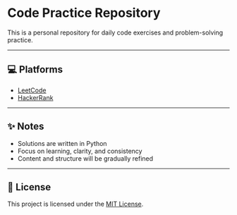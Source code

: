 # Code Practice Repository

This is a personal repository for daily code exercises and problem-solving practice.

---

## 💻 Platforms

- [LeetCode](https://leetcode.com)
- [HackerRank](https://www.hackerrank.com)

---

## ✨ Notes

- Solutions are written in Python
- Focus on learning, clarity, and consistency
- Content and structure will be gradually refined

---

## 📜 License

This project is licensed under the [MIT License](./LICENSE).
